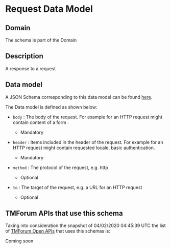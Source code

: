 # Request Data Model

## Domain

The  schema is part of the  Domain

## Description

A response to a request

## Data model

A JSON Schema corresponding to this data model can be found
[here](https://github.com/tmforum-rand/schemas/blob/candidates/Common/Request.schema.json).

The Data model is defined as shown below:
- `body` : The body of the request. For example for an HTTP request might contain content of a form .

  - Mandatory

- `header` : Items included in the header of the request. For example for an HTTP request might contain requested locale, basic authentication.

  - Mandatory

- `method` : The protocol of the request, e.g. http

  - Optional

- `to` : The target of the request, e.g. a URL for an HTTP request

  - Optional





## TMForum APIs that use this schema

Taking into consideration the snapshot of 04/02/2020 04:45:39 UTC the list of [TMForum Open APIs](https://www.tmforum.org/open-apis/) that uses this schemas is:

Coming soon